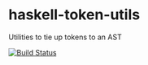 haskell-token-utils
===================

Utilities to tie up tokens to an AST

[![Build Status](https://travis-ci.org/alanz/haskell-token-utils.png?branch=master)](https://travis-ci.org/alanz/haskell-token-utils)

